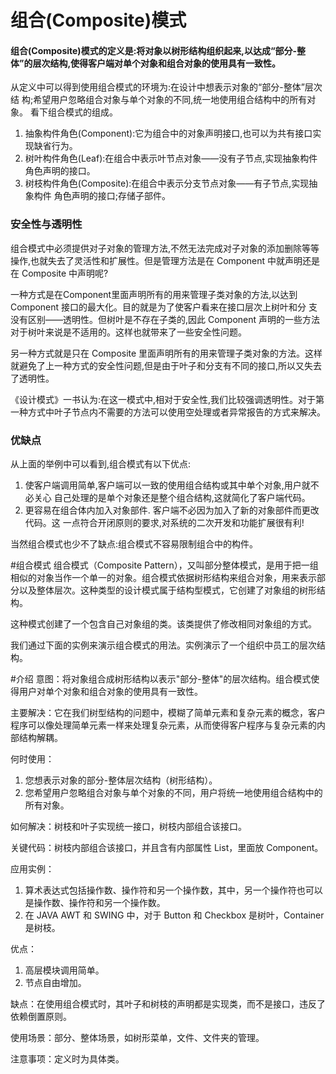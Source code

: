 # 组合(Composite)模式
#### 组合(Composite)模式的定义是:将对象以树形结构组织起来,以达成“部分-整体”的层次结构,使得客户端对单个对象和组合对象的使用具有一致性。
从定义中可以得到使用组合模式的环境为:在设计中想表示对象的“部分-整体”层次结
构;希望用户忽略组合对象与单个对象的不同,统一地使用组合结构中的所有对象。
看下组合模式的组成。
1) 抽象构件角色(Component):它为组合中的对象声明接口,也可以为共有接口实现缺省行为。
2) 树叶构件角色(Leaf):在组合中表示叶节点对象——没有子节点,实现抽象构件角色声明的接口。
3) 树枝构件角色(Composite):在组合中表示分支节点对象——有子节点,实现抽象构件
角色声明的接口;存储子部件。

### 安全性与透明性
组合模式中必须提供对子对象的管理方法,不然无法完成对子对象的添加删除等等操作,也就失去了灵活性和扩展性。但是管理方法是在 Component 中就声明还是在 Composite
中声明呢?

一种方式是在Component里面声明所有的用来管理子类对象的方法,以达到
Component 接口的最大化。目的就是为了使客户看来在接口层次上树叶和分
支没有区别——透明性。但树叶是不存在子类的,因此 Component 声明的一些方法对于树叶来说是不适用的。这样也就带来了一些安全性问题。

另一种方式就是只在 Composite 里面声明所有的用来管理子类对象的方法。这样就避免了上一种方式的安全性问题,但是由于叶子和分支有不同的接口,所以又失去了透明性。

《设计模式》一书认为:在这一模式中,相对于安全性,我们比较强调透明性。对于第
一种方式中叶子节点内不需要的方法可以使用空处理或者异常报告的方式来解决。

### 优缺点
从上面的举例中可以看到,组合模式有以下优点:
1) 使客户端调用简单,客户端可以一致的使用组合结构或其中单个对象,用户就不必关心
自己处理的是单个对象还是整个组合结构,这就简化了客户端代码。
2) 更容易在组合体内加入对象部件. 客户端不必因为加入了新的对象部件而更改代码。这
一点符合开闭原则的要求,对系统的二次开发和功能扩展很有利!

当然组合模式也少不了缺点:组合模式不容易限制组合中的构件。

#组合模式
组合模式（Composite Pattern），又叫部分整体模式，是用于把一组相似的对象当作一个单一的对象。组合模式依据树形结构来组合对象，用来表示部分以及整体层次。这种类型的设计模式属于结构型模式，它创建了对象组的树形结构。

这种模式创建了一个包含自己对象组的类。该类提供了修改相同对象组的方式。

我们通过下面的实例来演示组合模式的用法。实例演示了一个组织中员工的层次结构。

#介绍
意图：将对象组合成树形结构以表示"部分-整体"的层次结构。组合模式使得用户对单个对象和组合对象的使用具有一致性。

主要解决：它在我们树型结构的问题中，模糊了简单元素和复杂元素的概念，客户程序可以像处理简单元素一样来处理复杂元素，从而使得客户程序与复杂元素的内部结构解耦。

何时使用：
1. 您想表示对象的部分-整体层次结构（树形结构）。 
2. 您希望用户忽略组合对象与单个对象的不同，用户将统一地使用组合结构中的所有对象。

如何解决：树枝和叶子实现统一接口，树枝内部组合该接口。

关键代码：树枝内部组合该接口，并且含有内部属性 List，里面放 Component。

应用实例： 
1. 算术表达式包括操作数、操作符和另一个操作数，其中，另一个操作符也可以是操作数、操作符和另一个操作数。 
2. 在 JAVA AWT 和 SWING 中，对于 Button 和 Checkbox 是树叶，Container 是树枝。

优点： 
1. 高层模块调用简单。 
2. 节点自由增加。

缺点：在使用组合模式时，其叶子和树枝的声明都是实现类，而不是接口，违反了依赖倒置原则。

使用场景：部分、整体场景，如树形菜单，文件、文件夹的管理。

注意事项：定义时为具体类。